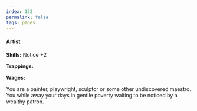 ```yaml
---
index: 152
permalink: false
tags: pages
---
```

#### Artist

**Skills:** Notice +2

**Trappings:**

**Wages:**

You are a painter, playwright, sculptor or some other undiscovered maestro. You while away your days in gentile poverty waiting to be noticed by a wealthy patron.
